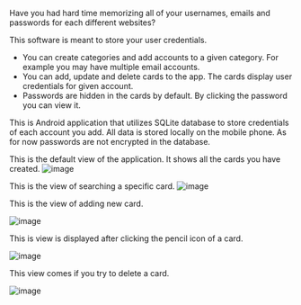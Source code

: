 Have you had hard time memorizing all of your usernames, emails and passwords for each different websites?

This software is meant to store your user credentials.

- You can create categories and add accounts to a given category. For example you may have multiple email accounts.
- You can add, update and delete cards to the app. The cards display user credentials for given account.
- Passwords are hidden in the cards by default. By clicking the password you can view it.

This is Android application that utilizes SQLite database to store credentials of each account you add. All data is stored locally on the mobile phone.
As for now passwords are not encrypted in the database.



This is the default view of the application. It shows all the cards you have created.
![image](https://github.com/user-attachments/assets/0ab07ea5-710a-4e04-9de5-c67d3ce9c1b4)


This is the view of searching a specific card.
![image](https://github.com/user-attachments/assets/301944af-4781-422f-a340-537dfd117b90)

This is the view of adding new card.

![image](https://github.com/user-attachments/assets/da515bfe-c586-4a73-8243-13fb1c59f517)

This is view is displayed after clicking the pencil icon of a card.

![image](https://github.com/user-attachments/assets/c76c91e7-f012-4b50-9177-014947f6b9ee)

This view comes if you try to delete a card.

![image](https://github.com/user-attachments/assets/0b588cb9-5303-43fb-b9c6-f1c0c8a31062)



